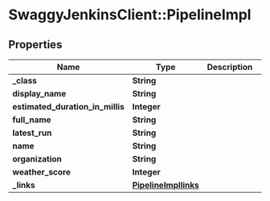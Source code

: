 # SwaggyJenkinsClient::PipelineImpl

## Properties
Name | Type | Description | Notes
------------ | ------------- | ------------- | -------------
**_class** | **String** |  | [optional] 
**display_name** | **String** |  | [optional] 
**estimated_duration_in_millis** | **Integer** |  | [optional] 
**full_name** | **String** |  | [optional] 
**latest_run** | **String** |  | [optional] 
**name** | **String** |  | [optional] 
**organization** | **String** |  | [optional] 
**weather_score** | **Integer** |  | [optional] 
**_links** | [**PipelineImpllinks**](PipelineImpllinks.md) |  | [optional] 


